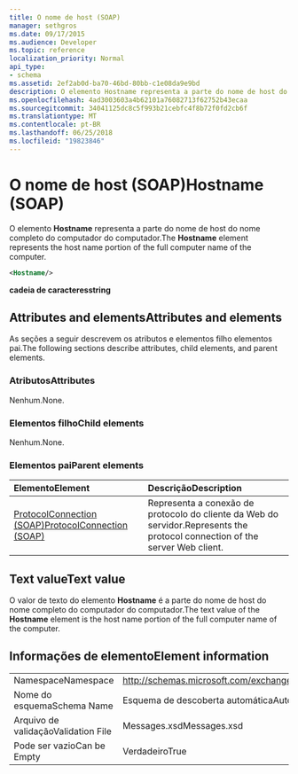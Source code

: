 ```yaml
---
title: O nome de host (SOAP)
manager: sethgros
ms.date: 09/17/2015
ms.audience: Developer
ms.topic: reference
localization_priority: Normal
api_type:
- schema
ms.assetid: 2ef2ab0d-ba70-46bd-80bb-c1e08da9e9bd
description: O elemento Hostname representa a parte do nome de host do nome completo do computador do computador.
ms.openlocfilehash: 4ad3003603a4b62101a76082713f62752b43ecaa
ms.sourcegitcommit: 34041125dc8c5f993b21cebfc4f8b72f0fd2cb6f
ms.translationtype: MT
ms.contentlocale: pt-BR
ms.lasthandoff: 06/25/2018
ms.locfileid: "19823846"
---
```

# <a name="hostname-soap"></a><span data-ttu-id="17066-103">O nome de host (SOAP)</span><span class="sxs-lookup"><span data-stu-id="17066-103">Hostname (SOAP)</span></span>

<span data-ttu-id="17066-104">O elemento **Hostname** representa a parte do nome de host do nome completo do computador do computador.</span><span class="sxs-lookup"><span data-stu-id="17066-104">The **Hostname** element represents the host name portion of the full computer name of the computer.</span></span> 
  
```XML
<Hostname/>
```

 <span data-ttu-id="17066-105">**cadeia de caracteres**</span><span class="sxs-lookup"><span data-stu-id="17066-105">**string**</span></span>
## <a name="attributes-and-elements"></a><span data-ttu-id="17066-106">Attributes and elements</span><span class="sxs-lookup"><span data-stu-id="17066-106">Attributes and elements</span></span>

<span data-ttu-id="17066-107">As seções a seguir descrevem os atributos e elementos filho elementos pai.</span><span class="sxs-lookup"><span data-stu-id="17066-107">The following sections describe attributes, child elements, and parent elements.</span></span>
  
### <a name="attributes"></a><span data-ttu-id="17066-108">Atributos</span><span class="sxs-lookup"><span data-stu-id="17066-108">Attributes</span></span>

<span data-ttu-id="17066-109">Nenhum.</span><span class="sxs-lookup"><span data-stu-id="17066-109">None.</span></span>
  
### <a name="child-elements"></a><span data-ttu-id="17066-110">Elementos filho</span><span class="sxs-lookup"><span data-stu-id="17066-110">Child elements</span></span>

<span data-ttu-id="17066-111">Nenhum.</span><span class="sxs-lookup"><span data-stu-id="17066-111">None.</span></span>
  
### <a name="parent-elements"></a><span data-ttu-id="17066-112">Elementos pai</span><span class="sxs-lookup"><span data-stu-id="17066-112">Parent elements</span></span>

|<span data-ttu-id="17066-113">**Elemento**</span><span class="sxs-lookup"><span data-stu-id="17066-113">**Element**</span></span>|<span data-ttu-id="17066-114">**Descrição**</span><span class="sxs-lookup"><span data-stu-id="17066-114">**Description**</span></span>|
|:-----|:-----|
|[<span data-ttu-id="17066-115">ProtocolConnection (SOAP)</span><span class="sxs-lookup"><span data-stu-id="17066-115">ProtocolConnection (SOAP)</span></span>](protocolconnection-soap.md) <br/> |<span data-ttu-id="17066-116">Representa a conexão de protocolo do cliente da Web do servidor.</span><span class="sxs-lookup"><span data-stu-id="17066-116">Represents the protocol connection of the server Web client.</span></span>  <br/> |
   
## <a name="text-value"></a><span data-ttu-id="17066-117">Text value</span><span class="sxs-lookup"><span data-stu-id="17066-117">Text value</span></span>

<span data-ttu-id="17066-118">O valor de texto do elemento **Hostname** é a parte do nome de host do nome completo do computador do computador.</span><span class="sxs-lookup"><span data-stu-id="17066-118">The text value of the **Hostname** element is the host name portion of the full computer name of the computer.</span></span> 
  
## <a name="element-information"></a><span data-ttu-id="17066-119">Informações de elemento</span><span class="sxs-lookup"><span data-stu-id="17066-119">Element information</span></span>

|||
|:-----|:-----|
|<span data-ttu-id="17066-120">Namespace</span><span class="sxs-lookup"><span data-stu-id="17066-120">Namespace</span></span>  <br/> |http://schemas.microsoft.com/exchange/2010/Autodiscover  <br/> |
|<span data-ttu-id="17066-121">Nome do esquema</span><span class="sxs-lookup"><span data-stu-id="17066-121">Schema Name</span></span>  <br/> |<span data-ttu-id="17066-122">Esquema de descoberta automática</span><span class="sxs-lookup"><span data-stu-id="17066-122">Autodiscover schema</span></span>  <br/> |
|<span data-ttu-id="17066-123">Arquivo de validação</span><span class="sxs-lookup"><span data-stu-id="17066-123">Validation File</span></span>  <br/> |<span data-ttu-id="17066-124">Messages.xsd</span><span class="sxs-lookup"><span data-stu-id="17066-124">Messages.xsd</span></span>  <br/> |
|<span data-ttu-id="17066-125">Pode ser vazio</span><span class="sxs-lookup"><span data-stu-id="17066-125">Can be Empty</span></span>  <br/> |<span data-ttu-id="17066-126">Verdadeiro</span><span class="sxs-lookup"><span data-stu-id="17066-126">True</span></span>  <br/> |
   

